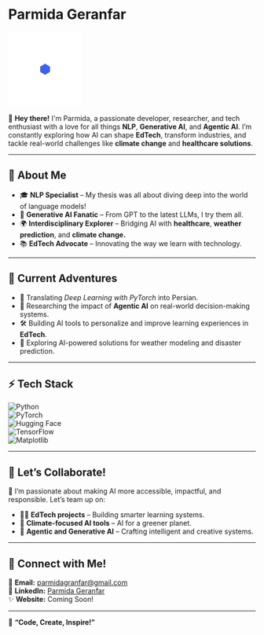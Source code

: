 # Parmida Geranfar
![Description](https://github.com/Parmida-Granfar/Parmida-Granfar/blob/main/Animation%20-%201737346665082.gif)

👋 **Hey there!** I'm Parmida, a passionate developer, researcher, and tech enthusiast with a love for all things **NLP**, **Generative AI**, and **Agentic AI**. I’m constantly exploring how AI can shape **EdTech**, transform industries, and tackle real-world challenges like **climate change** and **healthcare solutions**.  

---

## 🧠 **About Me**  

- 🎓 **NLP Specialist** – My thesis was all about diving deep into the world of language models!  
- 🤖 **Generative AI Fanatic** – From GPT to the latest LLMs, I try them all.  
- 🌍 **Interdisciplinary Explorer** – Bridging AI with **healthcare**, **weather prediction**, and **climate change.**  
- 📚 **EdTech Advocate** – Innovating the way we learn with technology.  

---

## 🚀 **Current Adventures**  

- 📝 Translating *Deep Learning with PyTorch* into Persian.  
- 🌟 Researching the impact of **Agentic AI** on real-world decision-making systems.  
- 🛠️ Building AI tools to personalize and improve learning experiences in **EdTech**.  
- 🌱 Exploring AI-powered solutions for weather modeling and disaster prediction.  

---

## ⚡ **Tech Stack**  

![Python](https://img.shields.io/badge/-Python-3776AB?style=flat-square&logo=python&logoColor=white)  
![PyTorch](https://img.shields.io/badge/-PyTorch-EE4C2C?style=flat-square&logo=pytorch&logoColor=white)  
![Hugging Face](https://img.shields.io/badge/-Hugging%20Face-fcc72c?style=flat-square&logo=huggingface&logoColor=white)  
![TensorFlow](https://img.shields.io/badge/-TensorFlow-FF6F00?style=flat-square&logo=tensorflow&logoColor=white)  
![Matplotlib](https://img.shields.io/badge/-Matplotlib-00427E?style=flat-square&logo=matplotlib&logoColor=white)  

---

## 🌌 **Let’s Collaborate!**  

🌟 I’m passionate about making AI more accessible, impactful, and responsible. Let’s team up on:  
- 🧑‍🏫 **EdTech projects** – Building smarter learning systems.  
- 🌱 **Climate-focused AI tools** – AI for a greener planet.  
- 🤖 **Agentic and Generative AI** – Crafting intelligent and creative systems.  

---

## 🌟 **Connect with Me!**  

📧 **Email:** [parmidagranfar@gmail.com](mailto:parmidagranfar@gmail.com)  
💼 **LinkedIn:** [Parmida Geranfar](https://www.linkedin.com/in/parmida-granfar)  
✨ **Website:** Coming Soon!  

---


🌟 **“Code, Create, Inspire!”**
